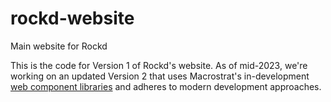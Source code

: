 # rockd-website
Main website for Rockd

This is the code for Version 1 of Rockd's website. As of mid-2023, we're working on an updated
Version 2 that uses Macrostrat's in-development [web component libraries](https://github.com/UW-Macrostrat/web-components)
and adheres to modern development approaches.

